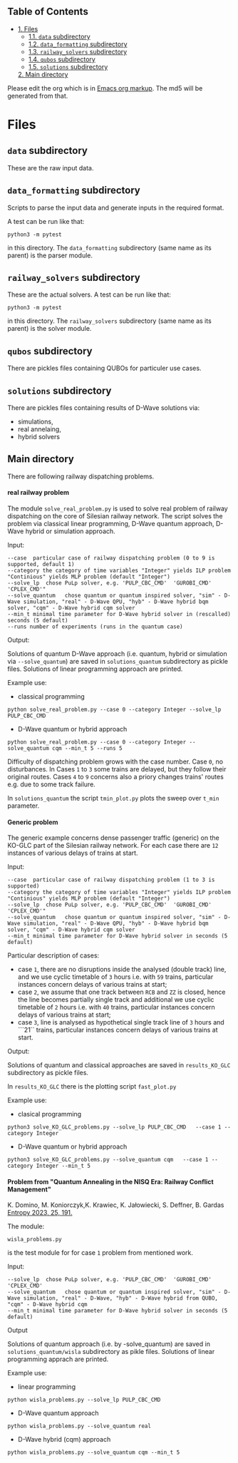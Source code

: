 <div id="table-of-contents">
<h2>Table of Contents</h2>
<div id="text-table-of-contents">
<ul>
<li><a href="#sec-1">1. Files</a>
<ul>
<li><a href="#sec-1-1">1.1. <code>data</code> subdirectory</a></li>
<li><a href="#sec-1-2">1.2. <code>data_formatting</code> subdirectory</a></li>
<li><a href="#sec-1-3">1.3. <code>railway_solvers</code> subdirectory</a></li>
<li><a href="#sec-1-4">1.4. <code>qubos</code> subdirectory</a></li>
<li><a href="#sec-1-4">1.5. <code>solutions</code> subdirectory</a></li>
</ul>
</li><a href="#sec-2">2. Main directory</a>
</ul>
</div>
</div>


Please edit the org which is in [Emacs org markup](https://orgmode.org/guide/Markup.html). The md5 will be
generated from that.

# Files<a id="sec-1" name="sec-1"></a>

## `data` subdirectory<a id="sec-1-1" name="sec-1-1"></a>

These are the raw input data.

## `data_formatting` subdirectory<a id="sec-1-2" name="sec-1-2"></a>

Scripts to parse the input data and generate inputs in the required
format.


A test can be run like that:

    python3 -m pytest

in this directory. The `data_formatting` subdirectory (same name as
its parent) is the parser module.

## `railway_solvers` subdirectory<a id="sec-1-3" name="sec-1-3"></a>

These are the actual solvers. A test can be run like that:

    python3 -m pytest

in this directory. The `railway_solvers` subdirectory (same name as
its parent) is the solver module.


## `qubos` subdirectory<a id="sec-1-4" name="sec-1-4"></a>

There are pickles files containing QUBOs for particuler use cases. 

## `solutions` subdirectory<a id="sec-1-5" name="sec-1-5"></a>

There are pickles files containing results of D-Wave solutions via:
- simulations, 
- real annelaing,
- hybrid solvers

## Main directory<a id="sec-2" name="sec-2"></a>

There are following railway dispatching problems.

#### real railway problem

The module ```solve_real_problem.py``` is used to solve real problem of railway dispatching on the core of Silesian railway network.
The script solves the problem via classical linear programming, D-Wave quantum approach, D-Wave hybrid or simulation approach.

Input:

```
--case  particular case of railway dispatching problem (0 to 9 is supported, default 1)
--category the category of time variables "Integer" yields ILP problem "Continious" yields MLP problem (default "Integer")
--solve_lp  chose PuLp solver, e.g. 'PULP_CBC_CMD'  'GUROBI_CMD' 'CPLEX_CMD'"  
--solve_quantum   chose quantum or quantum inspired solver, "sim" - D-Wave simulation, "real" - D-Wave QPU, "hyb" - D-Wave hybrid bqm solver, "cqm" - D-Wave hybrid cqm solver
--min_t minimal time parameter for D-Wave hybrid solver in (rescalled) seconds (5 default)
--runs number of experiments (runs in the quantum case)
```


Output:

Solutions of quantum D-Wave approach (i.e. quantum, hybrid or simulation via ```--solve_quantum```) are saved in ```solutions_quantum``` subdirectory as pickle files. Solutions of linear programming approach are printed.


Example use:

- classical programming

```python solve_real_problem.py --case 0 --category Integer --solve_lp PULP_CBC_CMD ```

- D-Wave quantum or hybrid approach

```python solve_real_problem.py --case 0 --category Integer --solve_quantum cqm --min_t 5 --runs 5```

Difficulty of dispatching problem grows with the case number. Case ```0```, no disturbances. In Cases ```1``` to ```3``` some trains are delayed, but they follow their original routes. Cases ```4``` to ```9``` concerns also a priory changes trains' routes e.g. due to some track failure.

In  ```solutions_quantum``` the script ```tmin_plot.py``` plots the sweep over ```t_min``` parameter.

#### Generic problem

The generic example concerns dense passenger traffic (generic) on the KO-GLC part of the Silesian railway network. For each case there are ```12``` instances of various delays of trains at start.

Input:

```
--case  particular case of railway dispatching problem (1 to 3 is supported)
--category the category of time variables "Integer" yields ILP problem "Continious" yields MLP problem (default "Integer")
--solve_lp  chose PuLp solver, e.g. 'PULP_CBC_CMD'  'GUROBI_CMD' 'CPLEX_CMD'"  
--solve_quantum   chose quantum or quantum inspired solver, "sim" - D-Wave simulation, "real" - D-Wave QPU, "hyb" - D-Wave hybrid bqm solver, "cqm" - D-Wave hybrid cqm solver
--min_t minimal time parameter for D-Wave hybrid solver in seconds (5 default)
```

Particular description of cases:

- case ```1```, there are no disruptions inside the analysed (double track) line, and we use cyclic timetable of ```3``` hours i.e. with ```59``` trains, particular instances concern delays of various trains at start;
- case ```2```, we assume that one track between ```RCB``` and ```ZZ``` is closed, hence the line becomes partially single track and additional  we use cyclic timetable of ```2``` hours i.e. with ```40``` trains, particular instances concern delays of various trains at start;
- case  ```3```, line is analysed as hypothetical single track line of ```3``` hours and ```21`` trains, particular instances concern delays of various trains at start.

Output:

Solutions of quantum and classical approaches are saved in ```results_KO_GLC``` subdirectory as pickle files. 

In ```results_KO_GLC``` there is the plotting script ```fast_plot.py```

Example use:

- clasical programming

```python3 solve_KO_GLC_problems.py --solve_lp PULP_CBC_CMD   --case 1 --category Integer```

- D-Wave quantum or hybrid approach

```python3 solve_KO_GLC_problems.py --solve_quantum cqm   --case 1 --category Integer --min_t 5```



#### Problem from "Quantum Annealing in the NISQ Era: Railway Conflict Management"
K. Domino, M. Koniorczyk,K. Krawiec, K. Jałowiecki, S. Deffner, B. Gardas [Entropy 2023, 25, 191.](https://doi.org/10.3390/e25020191)

The module:
```
wisla_problems.py 
```
is the test module for for case ```1``` problem from mentioned work.

Input:
```
--solve_lp  chose PuLp solver, e.g. 'PULP_CBC_CMD'  'GUROBI_CMD' 'CPLEX_CMD'
--solve_quantum   chose quantum or quantum inspired solver, "sim" - D-Wave simulation, "real" - D-Wave, "hyb" - D-Wave hybrid from QUBO, "cqm" - D-Wave hybrid cqm
--min_t minimal time parameter for D-Wave hybrid solver in seconds (5 default)
```


Output

Solutions of quantum approach (i.e. by -solve_quantum) are saved in ```solutions_quantum/wisla``` subdirectory as pikle files. Solutions of linear programming apprach are  printed.

Example use:

- linear programming

```python wisla_problems.py --solve_lp PULP_CBC_CMD```

- D-Wave quantum approach

```python wisla_problems.py --solve_quantum real```

- D-Wave hybrid (cqm) approach

```python wisla_problems.py --solve_quantum cqm --min_t 5```





